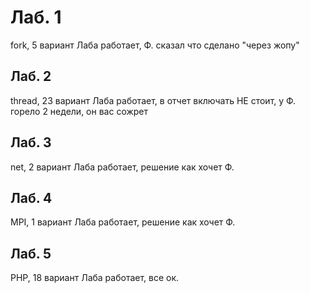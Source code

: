 <html>
 <head>
  <meta charset="utf-8">
  <title>Разработка программных систем, 6 семестр</title>
 </head>
 <body>

  <h1>Лаб. 1</h1>
  <p>fork, 5 вариант
  Лаба работает, Ф. сказал что сделано "через жопу"</p>

  <h2>Лаб. 2</h2>
  <p>thread, 23 вариант
  Лаба работает, в отчет включать НЕ стоит, у Ф. горело 2 недели, он вас сожрет</p>

  <h2>Лаб. 3</h2>
  <p>net, 2 вариант
  Лаба работает, решение как хочет Ф.</p>

  <h2>Лаб. 4</h2>
  <p>MPI, 1 вариант
  Лаба работает, решение как хочет Ф.</p>

  <h2>Лаб. 5</h2>
  <p>PHP, 18 вариант
  Лаба работает, все ок.</p>
 </body>
</html>

